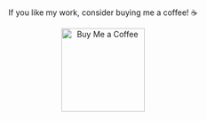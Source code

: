<div align="center">
<p>If you like my work, consider buying me a coffee! ☕️</p>
</div>


<div align="center">
<a href="https://www.buymeacoffee.com/bogusdeck" target="_blank">
    <img src="https://cdn.buymeacoffee.com/buttons/v2/default-yellow.png" alt="Buy Me a Coffee" width="150" />
</a>
</div>
